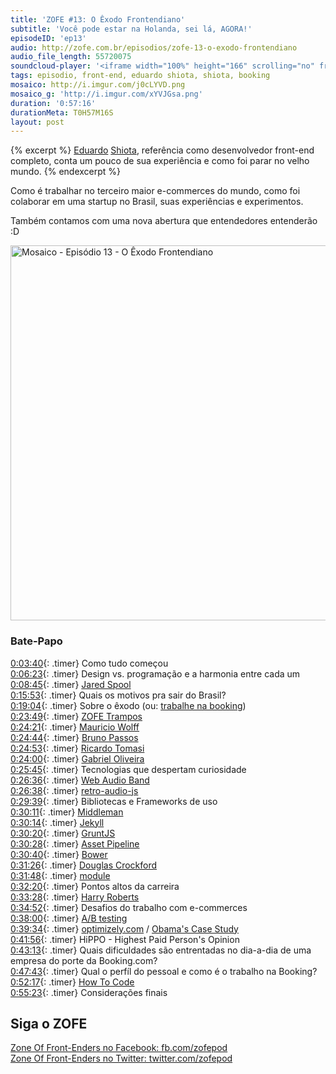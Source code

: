 ```yaml
---
title: 'ZOFE #13: O Êxodo Frontendiano'
subtitle: 'Você pode estar na Holanda, sei lá, AGORA!'
episodeID: 'ep13'
audio: http://zofe.com.br/episodios/zofe-13-o-exodo-frontendiano
audio_file_length: 55720075
soundcloud-player: '<iframe width="100%" height="166" scrolling="no" frameborder="no" src="https://w.soundcloud.com/player/?url=https%3A//api.soundcloud.com/tracks/155521873%3Fsecret_token%3Ds-ZeUFb&amp;color=ff5500&amp;auto_play=false&amp;hide_related=true&amp;show_artwork=true&amp;show_comments=false&amp;show_user=false&amp;show_reposts=false"></iframe>'
tags: episodio, front-end, eduardo shiota, shiota, booking
mosaico: http://i.imgur.com/j0cLYVD.png
mosaico_g: 'http://i.imgur.com/xYVJGsa.png'
duration: '0:57:16'
durationMeta: T0H57M16S
layout: post
---
```


{% excerpt %}
[Eduardo](http://twitter.com/shiota) [Shiota](http://eshiota.com/), referência como desenvolvedor front-end completo, conta um pouco de sua experiência e como foi parar no velho mundo.
{% endexcerpt %}

Como é trabalhar no terceiro maior e-commerces do mundo, como foi colaborar em uma startup no Brasil, suas experiências e experimentos.

Também contamos com uma nova abertura que entendedores entenderão :D

<img title="Mosaico - Episódio 13 - O Êxodo Frontendiano" src="http://i.imgur.com/j0cLYVD.png" class="mosaico" alt="Mosaico - Episódio 13 - O Êxodo Frontendiano" width="600" height="600">


### Bate-Papo

[0:03:40](#t=0:3:40){: .timer} Como tudo começou<br>
[0:06:23](#t=0:6:23){: .timer} Design vs. programação e a harmonia entre cada um<br>
[0:08:45](#t=0:8:45){: .timer} [Jared Spool](https://twitter.com/jmspool)<br>
[0:15:53](#t=0:15:53){: .timer} Quais os motivos pra sair do Brasil?<br>
[0:19:04](#t=0:19:04){: .timer} Sobre o êxodo (ou: [trabalhe na booking](https://workingatbooking.com/))<br>
[0:23:49](#t=0:23:49){: .timer} [ZOFE Trampos](http://zofe.com.br/trampos/2014-01-24-zofe-trampos/)<br>
[0:24:21](#t=0:24:21){: .timer} [Mauricio Wolff](http://mauriciowolff.com/)<br>
[0:24:44](#t=0:24:44){: .timer} [Bruno Passos](http://brunopassos.co.uk/)<br>
[0:24:53](#t=0:24:53){: .timer} [Ricardo Tomasi](http://ricardo.cc/)<br>
[0:24:00](#t=0:24:00){: .timer} [Gabriel Oliveira](http://www.linkedin.com/in/gabrielso)<br>
[0:25:45](#t=0:25:45){: .timer} Tecnologias que despertam curiosidade<br>
[0:26:36](#t=0:26:36){: .timer} [Web Audio Band](https://github.com/eshiota/webaudio_band)<br>
[0:26:38](#t=0:26:38){: .timer} [retro-audio-js](https://github.com/eshiota/retro-audio-js)<br>
[0:29:39](#t=0:29:39){: .timer} Bibliotecas e Frameworks de uso<br>
[0:30:11](#t=0:30:11){: .timer} [Middleman](http://middlemanapp.com/)<br>
[0:30:14](#t=0:30:14){: .timer} [Jekyll](http://jekyllrb.com)<br>
[0:30:20](#t=0:30:20){: .timer} [GruntJS](http://gruntjs.com/)<br>
[0:30:28](#t=0:30:28){: .timer} [Asset Pipeline](http://guides.rubyonrails.org/asset_pipeline.html)<br>
[0:30:40](#t=0:30:40){: .timer} [Bower](http://bower.io)<br>
[0:31:26](#t=0:31:26){: .timer} [Douglas Crockford](http://www.crockford.com/)<br>
[0:31:48](#t=0:31:48){: .timer} [module](https://github.com/fnando/module)<br>
[0:32:20](#t=0:32:20){: .timer} Pontos altos da carreira<br>
[0:33:28](#t=0:33:28){: .timer} [Harry Roberts](https://twitter.com/csswizardry)<br>
[0:34:52](#t=0:34:52){: .timer} Desafios do trabalho com e-commerces<br>
[0:38:00](#t=0:38:00){: .timer} [A/B testing](http://en.wikipedia.org/wiki/A/B_testing)<br>
[0:39:34](#t=0:39:34){: .timer} [optimizely.com](https://www.optimizely.com/) / [Obama's Case Study](http://blog.optimizely.com/2010/11/29/how-obama-raised-60-million-by-running-a-simple-experiment/)<br>
[0:41:56](#t=0:41:56){: .timer} HiPPO - Highest Paid Person's Opinion<br>
[0:43:13](#t=0:43:13){: .timer} Quais dificuldades são entrentadas no dia-a-dia de uma empresa do porte da Booking.com?<br>
[0:47:43](#t=0:47:43){: .timer} Qual o perfíl do pessoal e como é o trabalho na Booking?<br>
[0:52:17](#t=0:52:17){: .timer} [How To Code](http://howtocode.com.br/)<br>
[0:55:23](#t=0:55:23){: .timer} Considerações finais<br>



## Siga o ZOFE

[Zone Of Front-Enders no Facebook: fb.com/zofepod](http://fb.com/zofepod/ "ZOFE no Facebook: fb.com/zofepod")<br>
[Zone Of Front-Enders no Twitter: twitter.com/zofepod](http://twitter.com/zofepod/ "ZOFE no Twitter")<br>
